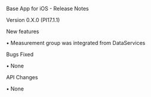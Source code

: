 Base App for iOS - Release Notes

Version 0.X.0 (PI17.1.1)

New features

•	Measurement group was integrated from DataServices

Bugs Fixed

•	None

API Changes 

•	None
